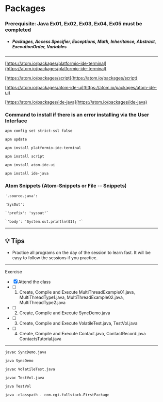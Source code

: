 # Packages 

### **Prerequisite:** Java Ex01, Ex02, Ex03, Ex04, Ex05 must be completed


- ##### Packages, Access Specifier, Exceptions, Math, Inheritance, Abstract, ExecutionOrder, Variables 


 
 ---

 [https://atom.io/packages/platformio-ide-terminal](https://atom.io/packages/platformio-ide-terminal)

 [https://atom.io/packages/script](https://atom.io/packages/script)

 [https://atom.io/packages/atom-ide-ui](https://atom.io/packages/atom-ide-ui)

 [https://atom.io/packages/ide-java](https://atom.io/packages/ide-java)


### Command to install if there is an error installing via the User Interface

`apm config set strict-ssl false`

`apm update`

`apm install platformio-ide-terminal`

`apm install script`

`apm install atom-ide-ui`

`apm install ide-java`


 ### Atom Snippets (Atom-Snippets or File -- Snippets)


 `'.source.java':`

  `'SysOut':`

    `'prefix': 'sysout'`

    `'body': 'System.out.println($1); '`

 ---

 ## :bulb: Tips

 - Practice all programs on the day of the session to learn fast. It will be easy to follow the sessions if you practice.

 ---
 Exercise
 - [x] Attend the class
 - [ ] 1) Create, Compile and Execute MultiThreadExample01.java, MultiThreadType1.java, MultiThreadExample02.java, MultiThreadType2.java  
 - [ ] 2) Create, Compile and Execute SyncDemo.java
 - [ ] 3) Create, Compile and Execute VolatileTest.java, TestVol.java
 - [ ] 4) Create, Compile and Execute  Contact.java, ContactRecord.java ContactsTutorial.java

 

---

`javac SyncDemo.java`

`java SyncDemo`

`javac VolatileTest.java`

`javac TestVol.java`

`java TestVol`

`java -classpath . com.cgi.fullstack.FirstPackage`



